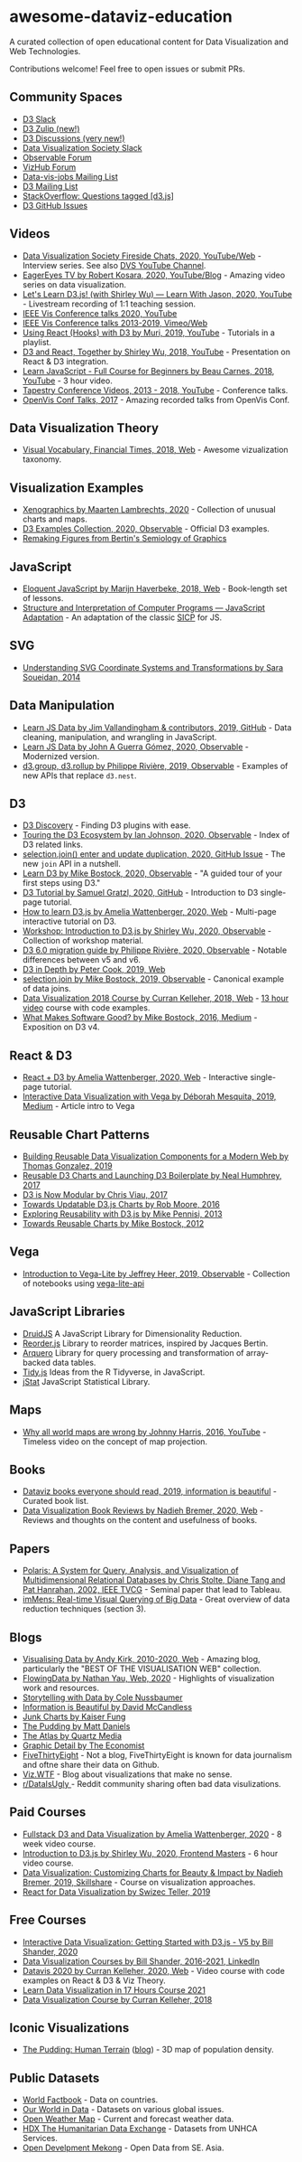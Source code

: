 # awesome-dataviz-education

A curated collection of open educational content for Data Visualization and Web Technologies.

Contributions welcome! Feel free to open issues or submit PRs.

## Community Spaces

- [D3 Slack](https://d3-slackin.herokuapp.com/)
- [D3 Zulip (new!)](https://d3js.zulipchat.com/)
- [D3 Discussions (very new!)](https://github.com/d3/d3/discussions)
- [Data Visualization Society Slack](https://www.datavisualizationsociety.com/join)
- [Observable Forum](https://talk.observablehq.com/)
- [VizHub Forum](https://vizhub.com/forum/)
- [Data-vis-jobs Mailing List](https://groups.google.com/g/data-vis-jobs?pli=1)
- [D3 Mailing List](https://groups.google.com/g/d3-js)
- [StackOverflow: Questions tagged [d3.js]](https://stackoverflow.com/questions/tagged/d3.js)
- [D3 GitHub Issues](https://github.com/d3)

## Videos

- [Data Visualization Society Fireside Chats, 2020, YouTube/Web](https://www.datavisualizationsociety.com/fireside-chats) - Interview series. See also [DVS YouTube Channel](https://www.youtube.com/channel/UCDvDHr5CYKBrbwaqRs04LPw).
- [EagerEyes TV by Robert Kosara, 2020, YouTube/Blog](https://eagereyes.org/tag/eagereyes-tv) - Amazing video series on data visualization.
- [Let's Learn D3.js! (with Shirley Wu) — Learn With Jason, 2020, YouTube](https://www.youtube.com/watch?list=PLz8Iz-Fnk_eTpvd49Sa77NiF8Uqq5Iykx&v=54APpd9TEWk&feature=emb_logo) - Livestream recording of 1:1 teaching session.
- [IEEE Vis Conference talks 2020, YouTube](https://www.youtube.com/channel/UCBJDy-9NtG3Db0YcuqNugiw)
- [IEEE Vis Conference talks 2013-2019, Vimeo/Web](https://jamesscottbrown.github.io/vis-videos/index.html)
- [Using React (Hooks) with D3 by Muri, 2019, YouTube](https://www.youtube.com/playlist?list=PLDZ4p-ENjbiPo4WH7KdHjh_EMI7Ic8b2B) - Tutorials in a playlist.
- [D3 and React, Together by Shirley Wu, 2018, YouTube](https://www.youtube.com/watch?v=zXBdNDnqV2Q) - Presentation on React & D3 integration.
- [Learn JavaScript - Full Course for Beginners by Beau Carnes, 2018, YouTube](https://www.youtube.com/watch?time_continue=6&v=PkZNo7MFNFg) - 3 hour video.
- [Tapestry Conference Videos, 2013 - 2018, YouTube](https://www.youtube.com/c/TapestryConference/playlists) - Conference talks.
- [OpenVis Conf Talks, 2017](http://www.openvisconf.com/2017/#videos) - Amazing recorded talks from OpenVis Conf.

## Data Visualization Theory

- [Visual Vocabulary, Financial Times, 2018, Web](https://ft-interactive.github.io/visual-vocabulary/) - Awesome vizualization taxonomy.

## Visualization Examples

- [Xenographics by Maarten Lambrechts, 2020](https://xeno.graphics/) - Collection of unusual charts and maps.
- [D3 Examples Collection, 2020, Observable](https://observablehq.com/@d3) - Official D3 examples.
- [Remaking Figures from Bertin's Semiology of Graphics](https://nicolas.kruchten.com/semiology_of_graphics/)

## JavaScript

- [Eloquent JavaScript by Marijn Haverbeke, 2018, Web](https://eloquentjavascript.net/) - Book-length set of lessons.
- [Structure and Interpretation of Computer Programs — JavaScript Adaptation](https://source-academy.github.io/sicp/) - An adaptation of the classic [SICP](https://mitpress.mit.edu/sites/default/files/sicp/full-text/book/book.html) for JS.

## SVG

- [Understanding SVG Coordinate Systems and Transformations by Sara Soueidan, 2014](https://www.sarasoueidan.com/blog/svg-coordinate-systems/)

## Data Manipulation

- [Learn JS Data by Jim Vallandingham & contributors, 2019, GitHub](http://learnjsdata.com/index.html) - Data cleaning, manipulation, and wrangling in JavaScript.
- [Learn JS Data by John A Guerra Gómez, 2020, Observable](https://observablehq.com/collection/@berkeleyvis/learn-js-data) - Modernized version.
- [d3.group, d3.rollup by Philippe Rivière, 2019, Observable](https://observablehq.com/@d3/d3-group) - Examples of new APIs that replace `d3.nest`.

## D3

- [D3 Discovery](https://d3-discovery.net/) - Finding D3 plugins with ease.
- [Touring the D3 Ecosystem by Ian Johnson, 2020, Observable](https://observablehq.com/@enjalot/touring-the-d3-ecosystem) - Index of D3 related links.
- [selection.join() enter and update duplication, 2020, GitHub Issue](https://github.com/d3/d3-selection/issues/260) - The new `join` API in a nutshell.
- [Learn D3 by Mike Bostock, 2020, Observable](https://observablehq.com/collection/@d3/learn-d3) - "A guided tour of your first steps using D3."
- [D3 Tutorial by Samuel Gratzl, 2020, GitHub](https://github.com/sgratzl/d3tutorial) - Introduction to D3 single-page tutorial.
- [How to learn D3.js by Amelia Wattenberger, 2020, Web](https://wattenberger.com/blog/d3) - Multi-page interactive tutorial on D3.
- [Workshop: Introduction to D3.js by Shirley Wu, 2020, Observable](https://observablehq.com/collection/@sxywu/introduction-to-d3-js) - Collection of workshop material.
- [D3 6.0 migration guide by Philippe Rivière, 2020, Observable](https://observablehq.com/@d3/d3v6-migration-guide) - Notable differences between v5 and v6.
- [D3 in Depth by Peter Cook, 2019, Web](https://www.d3indepth.com/)
- [selection.join by Mike Bostock, 2019, Observable](https://observablehq.com/@d3/selection-join) - Canonical example of data joins.
- [Data Visualization 2018 Course by Curran Kelleher, 2018, Web](https://curran.github.io/dataviz-course-2018/) - [13 hour video](https://www.youtube.com/watch?v=_8V5o2UHG0E) course with code examples.
- [What Makes Software Good? by Mike Bostock, 2016, Medium](https://medium.com/@mbostock/what-makes-software-good-943557f8a488) - Exposition on D3 v4.

## React & D3

- [React + D3 by Amelia Wattenberger, 2020, Web](https://wattenberger.com/blog/react-and-d3) - Interactive single-page tutorial.
- [Interactive Data Visualization with Vega by Déborah Mesquita, 2019, Medium](https://towardsdatascience.com/interactive-data-visualization-with-vega-ab09e2843d54) - Article intro to Vega

## Reusable Chart Patterns

- [Building Reusable Data Visualization Components for a Modern Web by Thomas Gonzalez, 2019](https://medium.com/nightingale/building-reusable-data-visualization-components-for-a-modern-web-e3d648d58a7c)
- [Reusable D3 Charts and Launching D3 Boilerplate by Neal Humphrey, 2017](http://nhumphrey.com/blog/2017/Reusable-D3-Charts/)
- [D3 is Now Modular by Chris Viau, 2017](https://medium.com/@christopheviau/d3-js-modularity-d5eed78ba06e)
- [Towards Updatable D3.js Charts by Rob Moore, 2016](https://www.toptal.com/d3-js/towards-reusable-d3-js-charts)
- [Exploring Reusability with D3.js by Mike Pennisi, 2013](https://bocoup.com/blog/reusability-with-d3)
- [Towards Reusable Charts by Mike Bostock, 2012](https://bost.ocks.org/mike/chart/)

## Vega

- [Introduction to Vega-Lite by Jeffrey Heer, 2019, Observable](https://observablehq.com/@uwdata/introduction-to-vega-lite) - Collection of notebooks using [vega-lite-api](https://vega.github.io/vega-lite-api/)

## JavaScript Libraries

- [DruidJS](https://github.com/saehm/DruidJS) A JavaScript Library for Dimensionality Reduction.
- [Reorder.js](https://github.com/jdfekete/reorder.js/) Library to reorder matrices, inspired by Jacques Bertin.
- [Arquero](https://github.com/uwdata/arquero) Library for query processing and transformation of array-backed data tables.
- [Tidy.js](https://github.com/pbeshai/tidy) Ideas from the R Tidyverse, in JavaScript.
- [jStat](https://github.com/jstat/jstat) JavaScript Statistical Library.

## Maps

- [Why all world maps are wrong by Johnny Harris, 2016, YouTube](https://www.youtube.com/watch?v=kIID5FDi2JQ) - Timeless video on the concept of map projection.

## Books

- [Dataviz books everyone should read, 2019, information is beautiful](https://informationisbeautiful.net/visualizations/dataviz-books/) - Curated book list.
- [Data Visualization Book Reviews by Nadieh Bremer, 2020, Web](https://www.visualcinnamon.com/resources/learning-data-visualization/books) - Reviews and thoughts on the content and usefulness of books.

## Papers

- [Polaris: A System for Query, Analysis, and Visualization of Multidimensional Relational Databases by
  Chris Stolte, Diane Tang and Pat Hanrahan, 2002, IEEE TVCG](https://graphics.stanford.edu/papers/polaris_extended/polaris.pdf) - Seminal paper that lead to Tableau.
- [imMens: Real-time Visual Querying of Big Data](https://sfu-db.github.io/cmpt884-fall16/Papers/immens.pdf) - Great overview of data reduction techniques (section 3).

## Blogs

- [Visualising Data by Andy Kirk, 2010-2020, Web](https://www.visualisingdata.com/blog/) - Amazing blog, particularly the "BEST OF THE VISUALISATION WEB" collection.
- [FlowingData by Nathan Yau, Web, 2020](https://flowingdata.com/) - Highlights of visualization work and resources.
- [Storytelling with Data by Cole Nussbaumer](http://www.storytellingwithdata.com/blog)
- [Information is Beautiful by David McCandless](https://informationisbeautiful.net/)
- [Junk Charts by Kaiser Fung](http://junkcharts.typepad.com/)
- [The Pudding by Matt Daniels](https://pudding.cool/)
- [The Atlas by Quartz Media](https://www.theatlas.com/)
- [Graphic Detail by The Economist](https://www.economist.com/blogs/graphicdetail)
- [FiveThirtyEight](http://fivethirtyeight.com/) - Not a blog, FiveThirtyEight is known for data journalism and oftne share their data on Github.
- [Viz.WTF](http://viz.wtf/) - Blog about visualizations that make no sense.
- [ r/DataIsUgly ](https://www.reddit.com/r/dataisugly/) - Reddit community sharing often bad data visulizations.

## Paid Courses

- [Fullstack D3 and Data Visualization by Amelia Wattenberger, 2020](https://www.newline.co/fullstack-d3) - 8 week video course.
- [Introduction to D3.js by Shirley Wu, 2020, Frontend Masters](https://frontendmasters.com/courses/d3/) - 6 hour video course.
- [Data Visualization: Customizing Charts for Beauty & Impact by Nadieh Bremer, 2019, Skillshare](https://www.skillshare.com/classes/Data-Visualization-Customizing-Charts-for-Beauty-Impact/84030568) - Course on visualization approaches.
- [React for Data Visualization by Swizec Teller, 2019](https://reactfordataviz.com/)

## Free Courses

- [Interactive Data Visualization: Getting Started with D3.js - V5 by Bill Shander, 2020](https://www.skillshare.com/classes/Interactive-Data-Visualization-Getting-Started-with-D3-js-V5/2076025291/projects)
- [Data Visualization Courses by Bill Shander, 2016-2021, LinkedIn](https://www.linkedin.com/learning/instructors/bill-shander)
- [Datavis 2020 by Curran Kelleher, 2020, Web](https://datavis.tech/datavis-2020/) - Video course with code examples on React & D3 & Viz Theory.
- [Learn Data Visualization in 17 Hours Course 2021](https://www.freecodecamp.org/news/learn-data-visualization-in-this-free-17-hour-course/)
- [Data Visualization Course by Curran Kelleher, 2018](https://curran.github.io/dataviz-course-2018/)

## Iconic Visualizations

- [The Pudding: Human Terrain](https://pudding.cool/2018/10/city_3d/) ([blog](https://blog.mapbox.com/how-the-pudding-team-uses-mapbox-4b5b8577001f)) - 3D map of population density.

## Public Datasets

- [World Factbook](https://github.com/factbook/factbook.json) - Data on countries.
- [Our World in Data](https://ourworldindata.org/) - Datasets on various global issues.
- [Open Weather Map](https://openweathermap.org/api) - Current and forecast weather data.
- [HDX The Humanitarian Data Exchange](https://data.humdata.org/) - Datasets from UNHCA Services.
- [Open Develpment Mekong](https://data.opendevelopmentmekong.net/dataset) - Open Data from SE. Asia.

